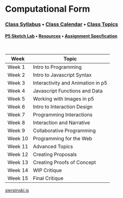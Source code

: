 <div id="canvas-holder"></div>

# Computational Form

### [Class Syllabus](syllabus.html) • [Class Calendar](calendar.html) • [Class Topics](topics.html)

#### [P5 Sketch Lab](./p5_lab.html) • [Resources](./resources.html) • [Assignment Specfication](#specification.html) 

<br />

<link rel="stylesheet" type="text/css" href="index.css">

<script type="text/javascript" src="javascript/p5.min.js"></script>
<script type="text/javascript" src="sierpinski.js"></script>

| Week | Topic
| --- | ---
| Week 1 | Intro to Programming | [class notes](#)
| Week 2 | Intro to Javascript Syntax | [class notes](#)
| Week 3 | Interactivity and Animation in p5 | [class notes](#)
| Week 4 | Javascript Functions and Data | [class notes](#)
| Week 5 | Working with Images in p5 | [class notes](#)
| Week 6 | Intro to Interaction Design | [class notes](#)
| Week 7 | Programming Interactions | [class notes](#)
| Week 8 | Interaction and Narrative | [class notes](#)
| Week 9 | Collaborative Programming | [class notes](#)
| Week 10 | Programming for the Web | [class notes](#)
| Week 11 | Advanced Topics | [class notes](#)
| Week 12 | Creating Proposals | [class notes](#)
| Week 13 | Creating Proofs of Concept | [class notes](#)
| Week 14 | WIP Critique | [class notes](#)
| Week 15 | Final Critique | [class notes](#)





<a href="sierpinski.js" class="p5_example show-titled-lab-link hidden">sierpinski.js</a>
